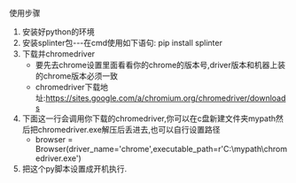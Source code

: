 使用步骤
1. 安装好python的环境
2. 安装splinter包---在cmd使用如下语句: pip install splinter
3. 下载并chromedriver
   * 要先去chrome设置里面看看你的chrome的版本号,driver版本和机器上装的chrome版本必须一致
   * chromedriver下载地址:https://sites.google.com/a/chromium.org/chromedriver/downloads
4. 下面这一行会调用你下载的chromedriver,你可以在c盘新建文件夹mypath然后把chromedriver.exe解压后丢进去,也可以自行设置路径
   * browser = Browser(driver_name='chrome',executable_path=r'C:\mypath\chromedriver.exe') 
5. 把这个py脚本设置成开机执行.
